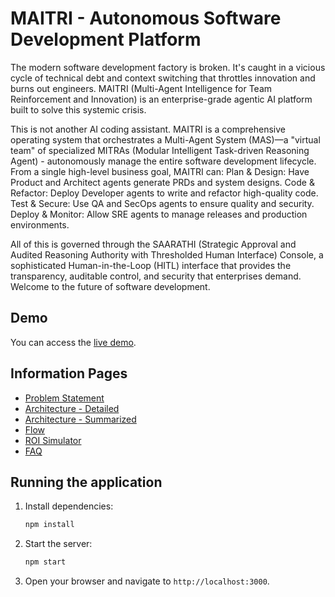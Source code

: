 # MAITRI - Autonomous Software Development Platform

The modern software development factory is broken. It's caught in a vicious cycle of technical debt and context switching that throttles innovation and burns out engineers. MAITRI (Multi-Agent Intelligence for Team Reinforcement and Innovation) is an enterprise-grade agentic AI platform built to solve this systemic crisis.

This is not another AI coding assistant. MAITRI is a comprehensive operating system that orchestrates a Multi-Agent System (MAS)—a "virtual team" of specialized MITRAs (Modular Intelligent Task-driven Reasoning Agent) - autonomously manage the entire software development lifecycle. From a single high-level business goal, MAITRI can:
Plan & Design: Have Product and Architect agents generate PRDs and system designs.
Code & Refactor: Deploy Developer agents to write and refactor high-quality code.
Test & Secure: Use QA and SecOps agents to ensure quality and security.
Deploy & Monitor: Allow SRE agents to manage releases and production environments.

All of this is governed through the SAARATHI (Strategic Approval and Audited Reasoning Authority with Thresholded Human Interface) Console, a sophisticated Human-in-the-Loop (HITL) interface that provides the transparency, auditable control, and security that enterprises demand. Welcome to the future of software development.

## Demo

You can access the [live demo](https://sudhir-dharan.github.io/MAITRI/).


## Information Pages

*   [Problem Statement](https://sudhir-dharan.github.io/MAITRI/info/problem.html)
*   [Architecture - Detailed](https://sudhir-dharan.github.io/MAITRI/info/architecture.html)
*   [Architecture - Summarized](https://sudhir-dharan.github.io/MAITRI/info/content_arch.html)
*   [Flow](https://sudhir-dharan.github.io/MAITRI/info/MAITRI-flow.html)
*   [ROI Simulator](https://sudhir-dharan.github.io/MAITRI/info/ROI.html)
*   [FAQ](https://sudhir-dharan.github.io/MAITRI/info/faq.html)

## Running the application

1.  Install dependencies:
    ```bash
    npm install
    ```

2.  Start the server:
    ```bash
    npm start
    ```

3.  Open your browser and navigate to `http://localhost:3000`.